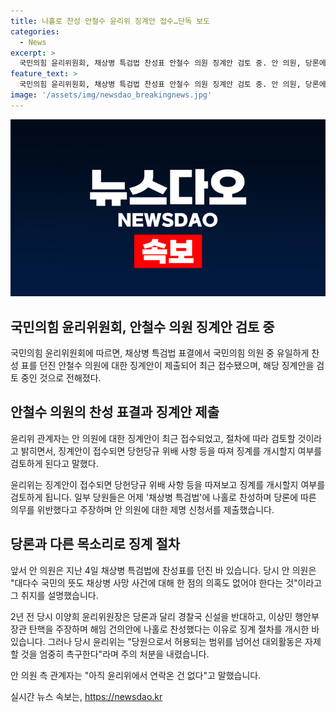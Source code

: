 ```yaml
---
title: 나홀로 찬성 안철수 윤리위 징계안 접수…단독 보도
categories:
  - News
excerpt: >
  국민의힘 윤리위원회, 채상병 특검법 찬성표 안철수 의원 징계안 검토 중. 안 의원, 당론에 반하는 찬성으로 징계 절차 가능성. 과거 이양희 윤리위원장 사례 언급.
feature_text: >
  국민의힘 윤리위원회, 채상병 특검법 찬성표 안철수 의원 징계안 검토 중. 안 의원, 당론에 반하는 찬성으로 징계 절차 가능성. 과거 이양희 윤리위원장 사례 언급.
image: '/assets/img/newsdao_breakingnews.jpg'
---
```


<p><img src="/assets/img/newsdao_breakingnews.jpg" alt="bookingtag 속보" /></p>

<h2 data-ke-size="size26">국민의힘 윤리위원회, 안철수 의원 징계안 검토 중</h2>

<p data-ke-size="size16">국민의힘 윤리위원회에 따르면, 채상병 특검법 표결에서 국민의힘 의원 중 유일하게 찬성 표를 던진 안철수 의원에 대한 징계안이 제출되어 최근 접수됐으며, 해당 징계안을 검토 중인 것으로 전해졌다.</p>

<h2 data-ke-size="size26">안철수 의원의 찬성 표결과 징계안 제출</h2>

<p data-ke-size="size16">윤리위 관계자는 안 의원에 대한 징계안이 최근 접수되었고, 절차에 따라 검토할 것이라고 밝히면서, 징계안이 접수되면 당헌당규 위배 사항 등을 따져 징계를 개시할지 여부를 검토하게 된다고 말했다.</p>

<p data-ke-size="size16">윤리위는 징계안이 접수되면 당헌당규 위배 사항 등을 따져보고 징계를 개시할지 여부를 검토하게 됩니다. 일부 당원들은 어제 '채상병 특검법'에 나홀로 찬성하며 당론에 따른 의무를 위반했다고 주장하며 안 의원에 대한 제명 신청서를 제출했습니다.</p>

<h2 data-ke-size="size26">당론과 다른 목소리로 징계 절차</h2>

<p data-ke-size="size16">앞서 안 의원은 지난 4일 채상병 특검법에 찬성표를 던진 바 있습니다. 당시 안 의원은 "대다수 국민의 뜻도 채상병 사망 사건에 대해 한 점의 의혹도 없어야 한다는 것"이라고 그 취지를 설명했습니다.</p>

<p data-ke-size="size16">2년 전 당시 이양희 윤리위원장은 당론과 달리 경찰국 신설을 반대하고, 이상민 행안부 장관 탄핵을 주장하며 해임 건의안에 나홀로 찬성했다는 이유로 징계 절차를 개시한 바 있습니다. 그러나 당시 윤리위는 "당원으로서 허용되는 범위를 넘어선 대외활동은 자제할 것을 엄중히 촉구한다"라며 주의 처분을 내렸습니다.</p>

<p data-ke-size="size16">안 의원 측 관계자는 "아직 윤리위에서 연락온 건 없다"고 말했습니다.</p>
실시간 뉴스 속보는, <a href="https://newsdao.kr" rel="dofollow">https://newsdao.kr</a>


